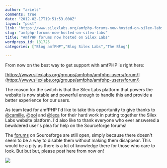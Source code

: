 ```yaml
---
author: "ariels"
comments: true
date: "2012-02-17T19:51:53.000Z"
layout: "post"
link: "https://www.silexlabs.org/amfphp-forums-now-hosted-on-silex-labs/"
slug: "amfphp-forums-now-hosted-on-silex-labs"
title: "AmfPHP forums now hosted on Silex Labs"
wordpress_id: 131725
categories: ["Blog amfPHP","Blog Silex Labs","The Blog"]

---
```

From now on the best way to get support with amfPHP is right here:

[https://www.silexlabs.org/groups/amfphp/amfphp-users/forum/](https://www.silexlabs.org/groups/amfphp/amfphp-users/forum/)

The reason for the switch is that the Silex Labs platform that powers the website is now stable and powerful enough to handle this and provide a better experience for our users.

As team lead for amfPHP I'd like to take this opportunity to give thanks to [@camille](https://www.silexlabs.org/members/camille/), [@pol](https://www.silexlabs.org/members/pol/) and [@lexa](https://www.silexlabs.org/members/lexa/) for their hard work in putting together the Silex Labs website platform. I'd also like to thank everyone who ever answered a bewildered user's plea for help on the Sourceforge forums!

The [forums](http://sourceforge.net/projects/amfphp/forums) on Sourceforge are still open, simply because there doesn't seem to be a way to disable them without making them disappear. This would be a pity as there is a lot of knowledge there for those who care to look. But but but, please post here from now on!

[![](https://www.silexlabs.org/wp-content/uploads/2012/01/header-amfphp1-677x123.jpg)](https://www.silexlabs.org/131386/the-blog/amfphp-version-2-0-1-reloaded-is-out/attachment/header-amfphp-2/)

